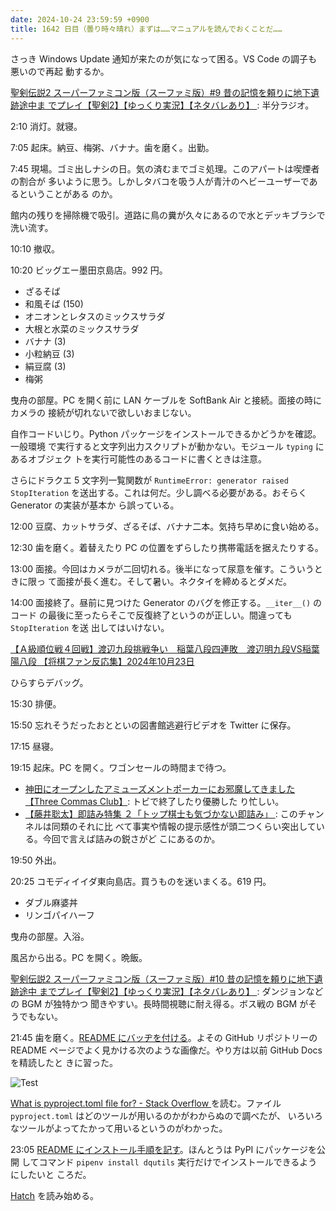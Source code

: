 ```yaml
---
date: 2024-10-24 23:59:59 +0900
title: 1642 日目（曇り時々晴れ）まずは……マニュアルを読んでおくことだ……
---
```


さっき Windows Update 通知が来たのが気になって困る。VS Code の調子も悪いので再起
動するか。

[聖剣伝説2 スーパーファミコン版（スーファミ版）#9 昔の記憶を頼りに地下遺跡途中ま
でプレイ【聖剣2】【ゆっくり実況】【ネタバレあり】
](https://www.youtube.com/watch?v=9JoM9FYx0hg): 半分ラジオ。

2:10 消灯。就寝。

7:05 起床。納豆、梅粥、バナナ。歯を磨く。出勤。

7:45 現場。ゴミ出しナシの日。気の済むまでゴミ処理。このアパートは喫煙者の割合が
多いように思う。しかしタバコを吸う人が青汁のヘビーユーザーであるということがある
のか。

館内の残りを掃除機で吸引。道路に鳥の糞が久々にあるので水とデッキブラシで洗い流す。

10:10 撤収。

10:20 ビッグエー墨田京島店。992 円。

* ざるそば
* 和風そば (150)
* オニオンとレタスのミックスサラダ
* 大根と水菜のミックスサラダ
* バナナ (3)
* 小粒納豆 (3)
* 絹豆腐 (3)
* 梅粥

曳舟の部屋。PC を開く前に LAN ケーブルを SoftBank Air と接続。面接の時にカメラの
接続が切れないで欲しいおまじない。

自作コードいじり。Python パッケージをインストールできるかどうかを確認。一般環境
で実行すると文字列出力スクリプトが動かない。モジュール `typing` にあるオブジェク
トを実行可能性のあるコードに書くときは注意。

さらにドラクエ 5 文字列一覧関数が `RuntimeError: generator raised StopIteration`
を送出する。これは何だ。少し調べる必要がある。おそらく Generator の実装が基本か
ら誤っている。

12:00 豆腐、カットサラダ、ざるそば、バナナ二本。気持ち早めに食い始める。

12:30 歯を磨く。着替えたり PC の位置をずらしたり携帯電話を据えたりする。

13:00 面接。今回はカメラが二回切れる。後半になって尿意を催す。こういうときに限っ
て面接が長く進む。そして暑い。ネクタイを締めるとダメだ。

14:00 面接終了。昼前に見つけた Generator のバグを修正する。`__iter__()` のコード
の最後に至ったらそこで反復終了というのが正しい。間違っても `StopIteration` を送
出してはいけない。

[【Ａ級順位戦４回戦】渡辺九段挑戦争い　稲葉八段四連敗　渡辺明九段VS稲葉陽八段
【将棋ファン反応集】2024年10月23日](https://www.youtube.com/watch?v=HLIcROmWs-I)

ひらすらデバッグ。

15:30 排便。

15:50 忘れそうだったおとといの図書館逃避行ビデオを Twitter に保存。

17:15 昼寝。

19:15 起床。PC を開く。ワゴンセールの時間まで待つ。

* [神田にオープンしたアミューズメントポーカーにお邪魔してきました【Three Commas
  Club】](https://www.youtube.com/watch?v=xHR0hKVxqhQ): トビで終了したり優勝した
  り忙しい。
* [【藤井聡太】即詰み特集 ２「トップ棋士も気づかない即詰み」
  ](https://www.youtube.com/watch?v=J_jrvK7Bbgk): このチャンネルは同類のそれに比
  べて事実や情報の提示感性が頭二つくらい突出している。今回で言えば詰みの鋭さがど
  こにあるのか。

19:50 外出。

20:25 コモディイイダ東向島店。買うものを迷いまくる。619 円。

* ダブル麻婆丼
* リンゴパイハーフ

曳舟の部屋。入浴。

風呂から出る。PC を開く。晩飯。

[聖剣伝説2 スーパーファミコン版（スーファミ版）#10 昔の記憶を頼りに地下遺跡途中
までプレイ【聖剣2】【ゆっくり実況】【ネタバレあり】
](https://www.youtube.com/watch?v=U4SNgaIvawA): ダンジョンなどの BGM が独特かつ
聞きやすい。長時間視聴に耐え得る。ボス戦の BGM がそうでもない。

21:45 歯を磨く。[README にバッヂを付ける][25]。よその GitHub リポジトリーの
README ページでよく見かける次のような画像だ。やり方は以前 GitHub Docs を精読したと
きに習った。

![Test](https://github.com/showa-yojyo/dqutils/actions/workflows/test.yml/badge.svg?branch=develop)

[What is pyproject.toml file for? - Stack Overflow
](https://stackoverflow.com/questions/62983756/what-is-pyproject-toml-file-for)
を読む。ファイル `pyproject.toml` はどのツールが用いるのかがわからぬので調べたが、
いろいろなツールがよってたかって用いるというのがわかった。

23:05 [README にインストール手順を記す][26]。ほんとうは PyPI にパッケージを公開
してコマンド `pipenv install dqutils` 実行だけでインストールできるようにしたいと
ころだ。

[Hatch](https://hatch.pypa.io/dev/) を読み始める。

[25]: https://github.com/showa-yojyo/dqutils/issues/25
[26]: https://github.com/showa-yojyo/dqutils/issues/26
